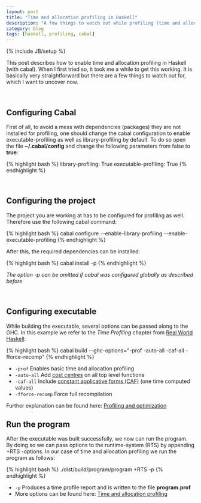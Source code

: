 ```yaml
---
layout: post
title: "Time and allocation profiling in Haskell"
description: "A few things to watch out while profiling (time and allocation) with Haskell and Cabal"
category: blog
tags: [haskell, profiling, cabal]
---
```

{% include JB/setup %}

This post describes how to enable time and allocation profiling in Haskell
(with cabal). When I first tried so, it took me a while to get this working. It
is basically very straightforward but there are a few things to watch out for,
which I want to uncover now.

<br>

## Configuring Cabal

First of all, to avoid a mess with dependencies (packages) they are not
installed for profiling, one should change the cabal configuration to enable
executable-profiling as well as library-profiling by default. To do so open
the file **~/.cabal/config** and change the following parameters from false
to **true**:

{% highlight bash %}
library-profiling: True
executable-profiling: True
{% endhighlight %}

<br>

## Configuring the project

The project you are working at has to be configured for profiling as well.
Therefore use the following cabal command:


{% highlight bash %}
cabal configure --enable-library-profiling --enable-executable-profiling
{% endhighlight %}

After this, the required dependencies can be installed:

{% highlight bash %}
cabal install -p
{% endhighlight %}

*The option -p can be omitted if cabal was configured globally as described before*

<br>

## Configuring executable

While building the executable, several options can be passed along to the
GHC. In this example we refer to the *Time Profiling* chapter from [Real
World Haskell](http://book.realworldhaskell.org/):

{% highlight bash %}
cabal build --ghc-options="-prof -auto-all -caf-all -fforce-recomp"
{% endhighlight %}

 - `-prof` Enables basic time and allocation profiling
 - `-auto-all` Add [cost centres](https://downloads.haskell.org/~ghc/7.0.4/docs/html/users_guide/profiling.html#cost-centres) on all top level functions
 - `-caf-all` Include [constant applicative forms (CAF)](https://wiki.haskell.org/Constant_applicative_form) (one time computed values)
 - `-fforce-recomp` Force full recompilation

Further explanation can be found here: [Profiling and optimization](http://book.realworldhaskell.org/read/profiling-and-optimization.html)


## Run the program

After the executable was built successfully, we now can run the program. By
doing so we can pass options to the runtime-system (RTS) by appending +RTS
-options. In our case of time and allocation profiling we run the program as
follows:

{% highlight bash %}
./dist/build/program/program +RTS -p
{% endhighlight %}

 - `-p` Produces a time profile report and is written to the file **program.prof**
 - More options can be found here: [Time and allocation profiling](https://downloads.haskell.org/~ghc/7.8.2/docs/html/users_guide/prof-time-options.html)

